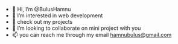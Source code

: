- 👋 Hi, I’m @BulusHamnu
- 👀 I’m interested in web development
- 🌱 check out my projects
- 💞️ I’m looking to collaborate on mini project with you
- 📫 you can reach me through my email hamnubulus@gmail.com

<!---
BulusHamnu/BulusHamnu is a ✨ special ✨ repository because its `README.md` (this file) appears on your GitHub profile.
You can click the Preview link to take a look at your changes.
--->
